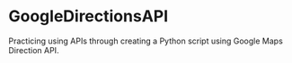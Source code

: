 # GoogleDirectionsAPI
Practicing using APIs through creating a Python script using Google Maps Direction API.
